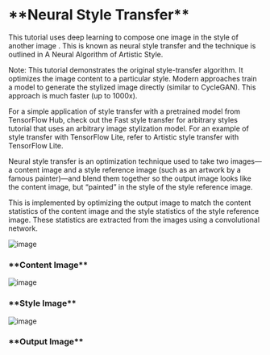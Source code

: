 <h1>**Neural Style Transfer** </h1>

This tutorial uses deep learning to compose one image in the style of another image . This is known as neural style transfer and the technique is outlined in A Neural Algorithm of Artistic Style.

Note: This tutorial demonstrates the original style-transfer algorithm. It optimizes the image content to a particular style. Modern approaches train a model to generate the stylized image directly (similar to CycleGAN). This approach is much faster (up to 1000x).

For a simple application of style transfer with a pretrained model from TensorFlow Hub, check out the Fast style transfer for arbitrary styles tutorial that uses an arbitrary image stylization model. For an example of style transfer with TensorFlow Lite, refer to Artistic style transfer with TensorFlow Lite.

Neural style transfer is an optimization technique used to take two images—a content image and a style reference image (such as an artwork by a famous painter)—and blend them together so the output image looks like the content image, but “painted” in the style of the style reference image.

This is implemented by optimizing the output image to match the content statistics of the content image and the style statistics of the style reference image. These statistics are extracted from the images using a convolutional network.







![image](https://github.com/saumya1139/Neural-Style-Transfer/assets/160774057/fe22ef04-1d2b-403a-8b37-630ac8e2fe8b)  


<h3>**Content Image**</h3>               
























![image](https://github.com/saumya1139/Neural-Style-Transfer/assets/160774057/61813be9-e0c6-4fe5-80bc-59e90decba2e)

<h3>**Style Image**</h3>


   





![image](https://github.com/saumya1139/Neural-Style-Transfer/assets/160774057/bf5149cb-5810-4b90-804d-dbfcca9988dc)


<h3>**Output Image**</h3>






